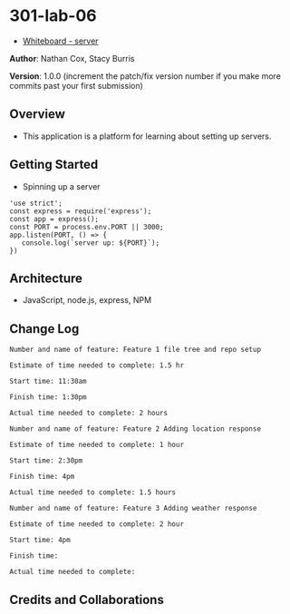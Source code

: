# 301-lab-06

+ [Whiteboard - server](whiteboard-server.png)

**Author**: Nathan Cox, Stacy Burris

**Version**: 1.0.0 (increment the patch/fix version number if you make more commits past your first submission)

## Overview

+ This application is a platform for learning about setting up servers.

## Getting Started
<!-- What are the steps that a user must take in order to build this app on their own machine and get it running? -->

+ Spinning up a server

 ```
 'use strict';
const express = require('express');
const app = express();
const PORT = process.env.PORT || 3000;
app.listen(PORT, () => {
    console.log(`server up: ${PORT}`);
})
```


## Architecture

+ JavaScript, node.js, express, NPM
<!-- Provide a detailed description of the application design. What technologies (languages, libraries, etc) you're using, and any other relevant design information. -->

## Change Log

```
Number and name of feature: Feature 1 file tree and repo setup 

Estimate of time needed to complete: 1.5 hr

Start time: 11:30am 

Finish time: 1:30pm

Actual time needed to complete: 2 hours
```
```
Number and name of feature: Feature 2 Adding location response

Estimate of time needed to complete: 1 hour

Start time: 2:30pm

Finish time: 4pm

Actual time needed to complete: 1.5 hours
```
```
Number and name of feature: Feature 3 Adding weather response

Estimate of time needed to complete: 2 hour

Start time: 4pm

Finish time:

Actual time needed to complete: 
```
## Credits and Collaborations

